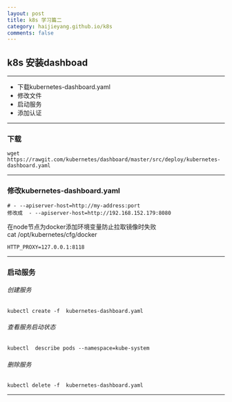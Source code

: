 ```yaml
---
layout: post
title: k8s 学习篇二
category: haijieyang.github.io/k8s
comments: false
---
```



## k8s 安装dashboad
---
  * 下载kubernetes-dashboard.yaml
  * 修改文件
  * 启动服务
  * 添加认证

  
---

### 下载

```
wget https://rawgit.com/kubernetes/dashboard/master/src/deploy/kubernetes-dashboard.yaml
```
---

### 修改kubernetes-dashboard.yaml

```
# - --apiserver-host=http://my-address:port
修改成  - --apiserver-host=http://192.168.152.179:8080
```
在node节点为docker添加环境变量防止拉取镜像时失败  
cat /opt/kubernetes/cfg/docker
```
HTTP_PROXY=127.0.0.1:8118
```

------------------------------------

### 启动服务
###### 创建服务

```
kubectl create -f  kubernetes-dashboard.yaml
```
###### 查看服务启动状态
```
kubectl  describe pods --namespace=kube-system
```
###### 删除服务
```
kubectl delete -f  kubernetes-dashboard.yaml
```
------------------------------------

